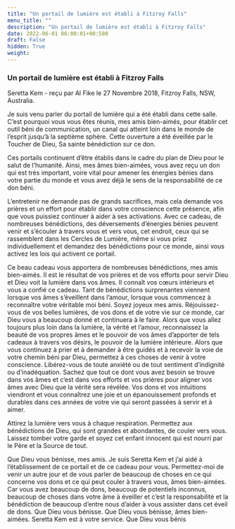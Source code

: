 ```yaml
---
title: "Un portail de lumière est établi à Fitzroy Falls"
menu_title: ""
description: "Un portail de lumière est établi à Fitzroy Falls"
date: 2022-06-01 06:00:01+00:580
draft: False
hidden: True
weight:
---
```

### Un portail de lumière est établi à Fitzroy Falls

Seretta Kem - reçu par Al Fike le 27 Novembre 2018, Fitzroy Falls, NSW, Australia.

Je suis venu parler du portail de lumière qui a été établi dans cette salle. C’est pourquoi vous vous êtes réunis, mes amis bien-aimés, pour établir cet outil béni de communication, un canal qui atteint loin dans le monde de l’esprit jusqu’à la septième sphère. Cette ouverture a été éveillée par le Toucher de Dieu, Sa sainte bénédiction sur ce don.

Ces portails continuent d’être établis dans le cadre du plan de Dieu pour le salut de l’humanité. Ainsi, mes âmes bien-aimées, vous avez reçu un don qui est très important, voire vital pour amener les énergies bénies dans votre partie du monde et vous avez déjà le sens de la responsabilité de ce don béni.

L’entretenir ne demande pas de grands sacrifices, mais cela demande vos prières et un effort pour établir dans votre conscience cette présence, afin que vous puissiez continuer à aider à ses activations. Avec ce cadeau, de nombreuses bénédictions, des déversements d’énergies bénies peuvent venir et s’écouler à travers vous et vers vous, cet endroit, ceux qui se rassemblent dans les Cercles de Lumière, même si vous priez individuellement et demandez des bénédictions pour ce monde, ainsi vous activez les lois qui activent ce portail.

Ce beau cadeau vous apportera de nombreuses bénédictions, mes amis bien-aimés. Il est le résultat de vos prières et de vos efforts pour servir Dieu et Dieu voit la lumière dans vos âmes. Il connaît vos cœurs intérieurs et vous a confié ce cadeau. Tant de bénédictions surprenantes viennent lorsque vos âmes s’éveillent dans l’amour, lorsque vous commencez à reconnaître votre véritable moi béni. Soyez joyeux mes amis. Réjouissez-vous de vos belles lumières, de vos dons et de votre vie sur ce monde, car Dieu vous a beaucoup donné et continuera à le faire. Alors que vous allez toujours plus loin dans la lumière, la vérité et l’amour, reconnaissez la beauté de vos propres âmes et le pouvoir de vos âmes d’apporter de tels cadeaux à travers vos désirs, le pouvoir de la lumière intérieure. Alors que vous continuez à prier et à demander à être guidés et à recevoir la voie de votre chemin béni par Dieu, permettez à ces choses de venir à votre conscience. Libérez-vous de toute anxiété ou de tout sentiment d’indignité ou d’inadéquation. Sachez que tout ce dont vous avez besoin se trouve dans vos âmes et c’est dans vos efforts et vos prières pour aligner vos âmes avec Dieu que la vérité sera révélée. Vos dons et vos intuitions viendront et vous connaîtrez une joie et un épanouissement profonds et durables dans ces années de votre vie qui seront passées à servir et à aimer.

Attirez la lumière vers vous à chaque respiration. Permettez aux bénédictions de Dieu, qui sont grandes et abondantes, de couler vers vous. Laissez tomber votre garde et soyez cet enfant innocent qui est nourri par le Père et la Source de tout.

Que Dieu vous bénisse, mes amis. Je suis Seretta Kem et j’ai aidé à l’établissement de ce portail et de ce cadeau pour vous. Permettez-moi de venir un autre jour et de vous parler de beaucoup de choses en ce qui concerne vos dons et ce qui peut couler à travers vous, âmes bien-aimées. Car vous avez beaucoup de dons, beaucoup de potentiels inconnus, beaucoup de choses dans votre âme à éveiller et c’est la responsabilité et la bénédiction de beaucoup d’entre nous d’aider à vous assister dans cet éveil de dons. Que Dieu vous bénisse. Que Dieu vous bénisse, âmes bien-aimées. Seretta Kem est à votre service. Que Dieu vous bénis
